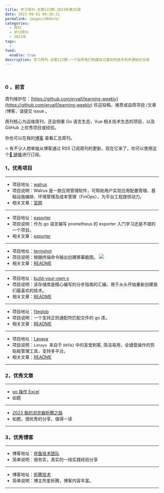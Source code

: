 ```yaml
---
title: 学习周刊-总第122期-2023年第35周
date: 2023-09-01 09:36:21
permalink: /pages/d0decb/
categories:
  - 周刊
  - 学习周刊
  - 2023年
tags:
  -
feed:
  enable: true
description: 学习周刊-总第122期-一个指导我们构建自己喜欢的技术的开源知识仓库
---
```


<br><ArticleTopAd></ArticleTopAd>

### 0 ，前言

周刊维护在：[https://github.com/eryajf/learning-weekly](https://github.com/eryajf/learning-weekly) 欢迎投稿，推荐或自荐项目 /文章 /博客，请提交 issue 。

周刊核心为运维周刊，还会侧重 Go 语言生态，Vue 相关技术生态的项目，以及 GitHub 上优秀项目或经验。

你也可以在我的[博客](https://wiki.eryajf.net/learning-weekly/) 查看汇总周刊。

🔥 有不少人想单独从博客通过 RSS 订阅周刊的更新，现在它来了，你可以使用这个[🔗 链接](https://wiki.eryajf.net/learning-weekly.xml)进行订阅。

### 1，优秀项目

---

- 项目地址：[walrus](https://github.com/seal-io/walrus)
- 项目说明：Walrus 是一款应用管理软件，可帮助用户实现应用配置管理、基础设施编排、环境管理及成本管理（FinOps），为平台工程提供动力。
- 相关文章：[官网](https://seal-io.github.io/docs/zh/)

---

- 项目地址：[exporter](https://github.com/Cairry/exporter)
- 项目说明：作为 go 语言编写 prometheus 的 exporter 入门学习还是不错的一个项目。
- 相关文章：[exporter](https://github.com/Cairry/exporter)

---

- 项目地址：[termshot](https://github.com/homeport/termshot)
- 项目说明：根据终端命令输出创建屏幕截图。
  ![](https://t.eryajf.net/imgs/2023/08/1693230102093.png)
- 相关文章：[README](https://github.com/homeport/termshot#readme)

---

- 项目地址：[build-your-own-x](https://github.com/codecrafters-io/build-your-own-x)
- 项目说明：该存储库是精心编写的分步指南的汇编，用于从头开始重新创建我们最喜欢的技术。
- 相关文章：[README](https://github.com/codecrafters-io/build-your-own-x#readme)

---

- 项目地址：[fileglob](https://github.com/goreleaser/fileglob)
- 项目说明：一个支持正则通配符匹配文件的 go 库。
- 相关文章：[README](https://github.com/goreleaser/fileglob#readme)

---

- 项目地址：[Lanaya](https://github.com/ChurchTao/Lanaya)
- 项目说明：`Lanaya`  来自于 `DOTA2` 中的圣堂刺客, 简洁易用，全键盘操作的剪贴板管理工具，支持多平台。
- 相关文章：[README](https://github.com/ChurchTao/Lanaya#readme)

---

### 2，优秀文章

---

- [go 操作 Excel](https://www.cnblogs.com/haima/p/15913110.html)
- 如题

---

- [2023 我的浏览器折腾之路](https://v2ex.com/t/969065#reply93)
- 如题，很优秀的分享，值得一读

---

### 3，优秀博客

---

- 博客地址：[伴鱼技术团队](https://tech.ipalfish.com/blog/)
- 简单说明：很务实，真实的一线实践经验分享

---

- 博客地址：[折腾技术](http://suyang.wiki/)
- 简单说明：博主热爱折腾，博客内容丰富。

---


<br><ArticleTopAd></ArticleTopAd>
